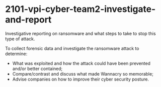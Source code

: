 # 2101-vpi-cyber-team2-investigate-and-report
Investigative reporting on ransomware and what steps to take to stop this type of attack.

To collect forensic data and investigate the ransomware attack to determine: 
  - What was exploited and how the attack could have been prevented and/or better contained;
  - Compare/contrast and discuss what made Wannacry so memorable; 
  - Advise companies on how to improve their cyber security posture.
